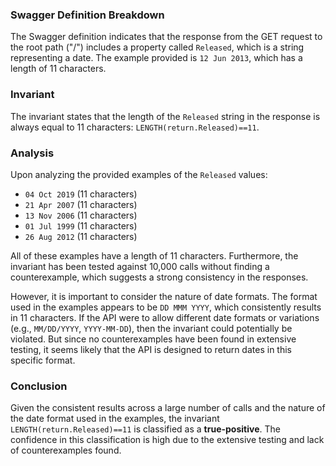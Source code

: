 ### Swagger Definition Breakdown
The Swagger definition indicates that the response from the GET request to the root path ("/") includes a property called `Released`, which is a string representing a date. The example provided is `12 Jun 2013`, which has a length of 11 characters.

### Invariant
The invariant states that the length of the `Released` string in the response is always equal to 11 characters: `LENGTH(return.Released)==11`. 

### Analysis
Upon analyzing the provided examples of the `Released` values:
- `04 Oct 2019` (11 characters)
- `21 Apr 2007` (11 characters)
- `13 Nov 2006` (11 characters)
- `01 Jul 1999` (11 characters)
- `26 Aug 2012` (11 characters)

All of these examples have a length of 11 characters. Furthermore, the invariant has been tested against 10,000 calls without finding a counterexample, which suggests a strong consistency in the responses.

However, it is important to consider the nature of date formats. The format used in the examples appears to be `DD MMM YYYY`, which consistently results in 11 characters. If the API were to allow different date formats or variations (e.g., `MM/DD/YYYY`, `YYYY-MM-DD`), then the invariant could potentially be violated. But since no counterexamples have been found in extensive testing, it seems likely that the API is designed to return dates in this specific format.

### Conclusion
Given the consistent results across a large number of calls and the nature of the date format used in the examples, the invariant `LENGTH(return.Released)==11` is classified as a **true-positive**. The confidence in this classification is high due to the extensive testing and lack of counterexamples found.

